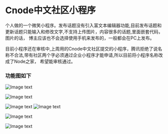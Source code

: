 # Cnode中文社区小程序

个人做的一个微笑小程序。发布话题没有引入富文本编辑器功能,目前发布话题和更新话题只能输入和修改文字,不支持上传图片，内容很多的话题,里面嵌套代码，图片的话，
博主应该也不会选择使用手机来发布的，一般都会在PC上发布。

目前小程序还在审核中,上周用的Cnode中文社区提交的小程序，腾讯拒绝了说名称不合法,带有社区两个字必须通过企业小程序才能申请,所以目前将小程序名称改成了Node之家，
希望能审核通过。

### 功能图如下
![Image text](http://m.qpic.cn/psb?/V13NLwHk0W4tqd/EdpZ5rgpyBEiVtES4vwKIzhI8k98O343Xidfgz*hOhQ!/b/dIMAAAAAAAAA&bo=OASABzgEgAcRBzA!&rf=viewer_4)


![Image text](http://m.qpic.cn/psb?/V13NLwHk0W4tqd/6892XikkVP0XZ0I.XC2pqVMaLenPOGh3Kjr7zw3C7OU!/b/dIMAAAAAAAAA&bo=OASABzgEgAcRBzA!&rf=viewer_4)


![Image text](http://m.qpic.cn/psb?/V13NLwHk0W4tqd/UEA.A.mMx*juukr05U26L3eeaANoPcxKj7OX72V*yOE!/b/dEIBAAAAAAAA&bo=OASABzgEgAcRBzA!&rf=viewer_4)
![Image text](http://m.qpic.cn/psb?/V13NLwHk0W4tqd/hvYc7CqbEOGJ7f0L2ZlHNoEA8UwRPylORQeE.PJMzts!/b/dDABAAAAAAAA&bo=OASABzgEgAcRBzA!&rf=viewer_4)


![Image text](http://m.qpic.cn/psb?/V13NLwHk0W4tqd/6Bg28Hbhhg.vaz80PsEXyVqr6SXVMj4fsPtZtrZsFSU!/b/dAgBAAAAAAAA&bo=OASABzgEgAcRBzA!&rf=viewer_4)


![Image text](http://m.qpic.cn/psb?/V13NLwHk0W4tqd/.rL3mYodpHDadgmVZCT7ITOS2UPOC42UzQZlFQ5myro!/b/dDABAAAAAAAA&bo=OASABzgEgAcRBzA!&rf=viewer_4)
